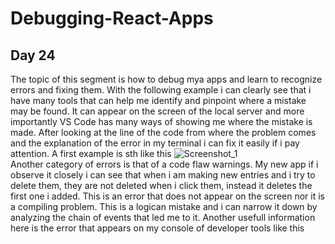 # Debugging-React-Apps  
## Day 24  
The topic of this segment is how to debug mya apps and learn to recognize errors and fixing them. With the following example i can clearly see that i have many tools that can help me identify and pinpoint where a mistake may be found. It can appear on the screen of the local server and more importantly VS Code has many ways of showing me where the mistake is made. After looking at the line of the code from where the problem comes and the explanation of the error in my terminal i can fix it easily if i pay attention. A first example is sth like this  ![Screenshot_1](https://user-images.githubusercontent.com/90603989/164035876-08576291-d0a6-4d20-b719-6a8b56d9bf2d.png)  
Another category of errors is that of a code flaw warnings. My new app if i observe it closely i can see that when i am making new entries and i try to delete them, they are not deleted when i click them, instead it deletes the first one i added. This is an error that does not appear on the screen nor it is a compiling problem. This is a logican mistake and i can narrow it down by analyzing the chain of events that led me to it. Another usefull information here is the error that appears on my console of developer tools like this 
